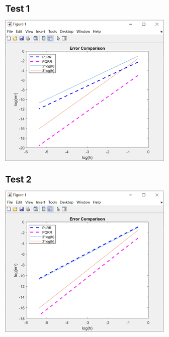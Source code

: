 # Test 1
![](quadratic_element_img/error_compare_test_1.png)
# Test 2
![](quadratic_element_img/error_compare_test_2.png)
